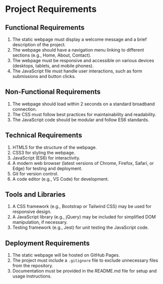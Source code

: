 # Project Requirements

## Functional Requirements
1. The static webpage must display a welcome message and a brief description of the project.
2. The webpage should have a navigation menu linking to different sections (e.g., Home, About, Contact).
3. The webpage must be responsive and accessible on various devices (desktops, tablets, and mobile phones).
4. The JavaScript file must handle user interactions, such as form submissions and button clicks.

## Non-Functional Requirements
1. The webpage should load within 2 seconds on a standard broadband connection.
2. The CSS must follow best practices for maintainability and readability.
3. The JavaScript code should be modular and follow ES6 standards.

## Technical Requirements
1. HTML5 for the structure of the webpage.
2. CSS3 for styling the webpage.
3. JavaScript (ES6) for interactivity.
4. A modern web browser (latest versions of Chrome, Firefox, Safari, or Edge) for testing and deployment.
5. Git for version control.
6. A code editor (e.g., VS Code) for development.

## Tools and Libraries
1. A CSS framework (e.g., Bootstrap or Tailwind CSS) may be used for responsive design.
2. A JavaScript library (e.g., jQuery) may be included for simplified DOM manipulation, if necessary.
3. Testing framework (e.g., Jest) for unit testing the JavaScript code.

## Deployment Requirements
1. The static webpage will be hosted on GitHub Pages.
2. The project must include a `.gitignore` file to exclude unnecessary files from the repository.
3. Documentation must be provided in the README.md file for setup and usage instructions.
